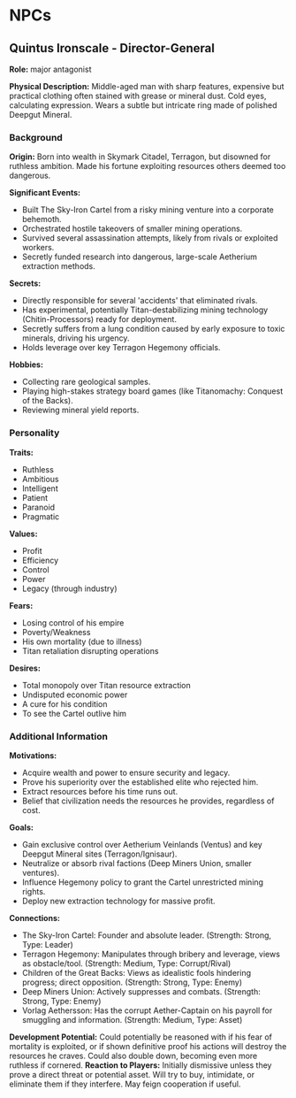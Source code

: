 # NPCs

## Quintus Ironscale - Director-General
**Role:** major antagonist

**Physical Description:** Middle-aged man with sharp features, expensive but practical clothing often stained with grease or mineral dust. Cold eyes, calculating expression. Wears a subtle but intricate ring made of polished Deepgut Mineral.

### Background
**Origin:** Born into wealth in Skymark Citadel, Terragon, but disowned for ruthless ambition. Made his fortune exploiting resources others deemed too dangerous.

**Significant Events:**
- Built The Sky-Iron Cartel from a risky mining venture into a corporate behemoth.
- Orchestrated hostile takeovers of smaller mining operations.
- Survived several assassination attempts, likely from rivals or exploited workers.
- Secretly funded research into dangerous, large-scale Aetherium extraction methods.

**Secrets:**
- Directly responsible for several 'accidents' that eliminated rivals.
- Has experimental, potentially Titan-destabilizing mining technology (Chitin-Processors) ready for deployment.
- Secretly suffers from a lung condition caused by early exposure to toxic minerals, driving his urgency.
- Holds leverage over key Terragon Hegemony officials.

**Hobbies:**
- Collecting rare geological samples.
- Playing high-stakes strategy board games (like Titanomachy: Conquest of the Backs).
- Reviewing mineral yield reports.

### Personality
**Traits:**
- Ruthless
- Ambitious
- Intelligent
- Patient
- Paranoid
- Pragmatic

**Values:**
- Profit
- Efficiency
- Control
- Power
- Legacy (through industry)

**Fears:**
- Losing control of his empire
- Poverty/Weakness
- His own mortality (due to illness)
- Titan retaliation disrupting operations

**Desires:**
- Total monopoly over Titan resource extraction
- Undisputed economic power
- A cure for his condition
- To see the Cartel outlive him

### Additional Information
**Motivations:**
- Acquire wealth and power to ensure security and legacy.
- Prove his superiority over the established elite who rejected him.
- Extract resources before his time runs out.
- Belief that civilization needs the resources he provides, regardless of cost.

**Goals:**
- Gain exclusive control over Aetherium Veinlands (Ventus) and key Deepgut Mineral sites (Terragon/Ignisaur).
- Neutralize or absorb rival factions (Deep Miners Union, smaller ventures).
- Influence Hegemony policy to grant the Cartel unrestricted mining rights.
- Deploy new extraction technology for massive profit.

**Connections:**
- The Sky-Iron Cartel: Founder and absolute leader. (Strength: Strong, Type: Leader)
- Terragon Hegemony: Manipulates through bribery and leverage, views as obstacle/tool. (Strength: Medium, Type: Corrupt/Rival)
- Children of the Great Backs: Views as idealistic fools hindering progress; direct opposition. (Strength: Strong, Type: Enemy)
- Deep Miners Union: Actively suppresses and combats. (Strength: Strong, Type: Enemy)
- Vorlag Aethersson: Has the corrupt Aether-Captain on his payroll for smuggling and information. (Strength: Medium, Type: Asset)

**Development Potential:** Could potentially be reasoned with if his fear of mortality is exploited, or if shown definitive proof his actions will destroy the resources he craves. Could also double down, becoming even more ruthless if cornered.
**Reaction to Players:** Initially dismissive unless they prove a direct threat or potential asset. Will try to buy, intimidate, or eliminate them if they interfere. May feign cooperation if useful.

